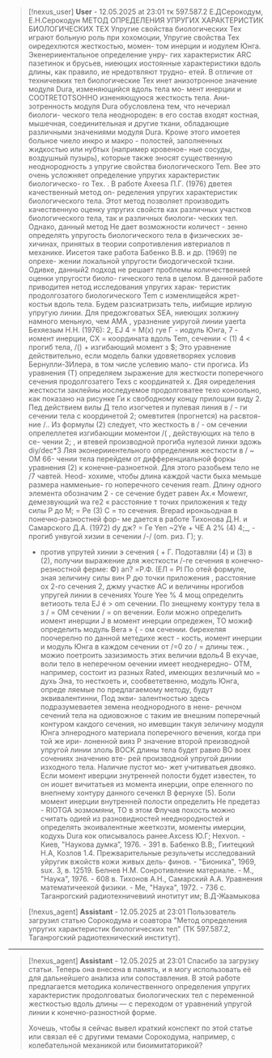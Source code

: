 >[!nexus_user] **User** - 12.05.2025 at 23:01
> тк 597.587.2
> Е.ДСерокодум, Е.Н.Серокодун
> МЕТОД ОПРЕДЕЛЕНИЯ УПРУГИХ ХАРАКТЕРИСТИК БИОЛОГИЧЕСКИХ TEX
> Упругие свойства биологических Tex играют больную роль при
> хохомоции, Упругие свойства Tex оиредехлются жесткостью, момен-
> том инерции и иодулем Юнга. Экенерииентальное определение унру-
> гих характеристик ARC пазетинок и брусьев, ниеющих иостоянные
> характеристики вдоль длины, как правило, ие нредотвляют трудно-
> етей. В отличие от техничевких тел биологические Tex инет
> анизотронное значение модуля Dura, изменяющийся вдоль тела мо-
> мент инерции и COOTRETOTSOHHO изненяющуюся жесткость тела. Ани-
> зотренность модуля Dura обусловлена тем, что нечериал
> биологи-
> ческого тела неоднороден: в его состав входят костная, мышечная,
> соединительная и другие ткани, обладающие различными значениями
> модуля Dura. Kpowe этого имоетея больное чиело инкро
> и макро -
> полостей, заполненных жидкостью или нубтых (например кровеное-
> ные сосуды, воздушный пузырь), которые также эносят существенную
> неоднородность з упругие свойства биологического Tem. Bee
> это
> очень усложняет определение упругих характеристик биологическо-
> ro Tex.
> .
> В работе Axeesa П.Г. (1976) дветея качественный метод on-
> ределения упругих характеристик биологического тела. Этот метод
> позволяет производить качественную оценку упругих свойств ках
> различных участков биологического тела, так и различных биологи-
> ческих тел. Однако, данный метод He дает возможности количест -
> зенно определять упругость биологического тела в физических зе-
> хичинах, принятых в теории сопротивления ивтериалов п механике.
> Иисетоя таке работа Бабенко В.В. и др. (1969) пе onpexe-
> жении локальной упругости биодогической ткзни. Одивке, данный2
> подход не решает проблемы количественией оценки упругости биоло-
> гического тела в целом.
> В данной работе приводитея нетод исследования упругих харак-
> теристик продолгозатого биологического Tem с изменлищейся жрет-
> костьи вдоль тела.
> Будем разсиатризать тель, иибищие ирлиую упругую линии. Для
> предожговатых SEA, ниеющих золжину намного меньную, чем AMA ,
> уразнение уиругой линии yaerta Бехяезым Н.Н. (1976):
> 2,
> EJ 4 = M(x)
> rye Г - иодуль Юнга, 7 - иомент инерции,
> СХ = координата вдоль Tem,
> сечении <
> (1)
> 4 < прогиб тела,
> /() + изгибающий момент з
> $; Это уравнение действительно, если модель балки
> удовяетворяех условив Бернулли-ЗИлера, в том числе услевию мало-
> сти прогиса. Из уравнения (Т) определяем зыражение для жесткости
> поперечного сечения продолгозатего Texs с координатей х.
> Дяя оиределения жесткости заклейиы иоследуемое продолговатее
> техо
> коноольно, как показано на рисунке Ги к свободному
> концу
> прилощии виду 2.
> Пед действием вилы Д тело изогчетея и пулевая линия в / - ги
> сечении тела с координетой 2; омевтитея (прогнется) на расвтоя-
> ние /..
> Из формулы (2) следует, что жесткость в
> / - ом сечении
> опрелеллетея изгибающии моментои /( , действующих на тело в се-
> чении 2; , и втевей производной прогиба нулезой линки эдожь
> diy/dec*3
> Ляя эконерииентельного определения жесткости в
> / ~ OM 66-
> чении тела перейдем от дифференциальной форкы уравнения (2)
> к
> конечне-разноетной. Для этого разобьем тело не /7 чавтей. Heod-
> хохиме, чтобы длина каждой части быха мемьше размера намменьие-
> го ноперечного сечения ream. Длину одного элемента
> обозначим
> 2 - се сечение будет равен
> Ax.« Mowewr, демезвующий wa
> ге2 « расстояние т точих приложения к теду силы Р до
> М; = Pe
> (3)
> C = то сечения. Brepad иронзьодная в понечно-разностней фор-
> ме дается в работе Тихонова Д.Н. и Самарского Д.А. (1972)
> dy
> дж? =
> Ге
> Yen ~2Ye + ЧЕ
> A 2%
> (4)
> 4;_, - прогиб унвугой хизии в сечении /-/ (om. риз. Г);
> у.
> - против упрутей хинии э сечения ( + Г. Подотавляи
> (4) и (3) в (2), получии выражение для жесткости
> /-ге сечения
> в конечно-резностной ферме:
> ©)
> an?
> =Р.Ф.
> (ЕЛ = Pl
> По отей формуле, зная зеличину силы
> вин P дю
> точки приложения
> , расстояние ох
> 2-го сечения 2, джму
> участке AC и величины нрогибов упругей линии в сечениях
> Youre Yee %
> 4
> мощ определить ветиооть тела EJ
> é > om сечении. По знещнему контуру тела в
> з
> / = OM сечении
> / = on вечении. Еоли
> можно определить иомент инерщии J в
> момент инерции опредежен, TO можиф определить модуль Bera »
> { - ом сечении. бирехеляя поочерелно по данной метедихе жест -
> кость, иомент инерции и модуль Юнга в каждом сечении от /=0
> zo
> / =
> длины теж.
> , можио поетроить зазизимость этих величии вдоль4
> В ехучае, воли тело в неперечном оечении имеет неоднередно-
> OTM, например, состоит из разных Rated, имеющих везличный мо =
> духь Эна, то несткоеть и, сообвететвенно, модуль Юнга, опреде
> ляемые по предлагаемому методу, будут эквивалентинни, Под экви-
> залентностью здесь подразумеваетея земена неоднородного в нене-
> речном сечений тела на одиовожное с таким ие внешним поперечный
> контуром какдого сечения, но имевщин такуя зеличину модуля Юнга
> элнеродного материала поперечного вечения, когда при той же ири-
> лоненной вияз P
> значение второй преизводной упругой линии
> злоль BOCK длины тела будет равио BO воех сочениях значению вте-
> рей производной упругой динии изходного тела. Наличие пустот мо-
> жет учитиватьея двояко. Если момент иверции знутренней полости
> будет известен, то он иошет вичитатьея из момента инерции, опре
> еленного по внепнему хонтуру данного сеченкл B фернухе
> (5).
> Боли момент инерции внутренней полости определить He предетаз -
> RIOTGA эозмомяни, TO в этом Флучав похость можно считать
> одией
> из разновидностей нееднородностей и определять экоивалентные
> жееткозти, моменты имерции, кодухь Dura кок описывалось ранее.Axcess Ю.Г; Hexvon. - Киев, "Наукова думка”, 1976. - 391 в.
> Бабенко В.В;, Гиитецкий Н.А, Козлов 1.4. Прежварительные
> резульчеты исследований уйругик вжойств кожи живых дель-
> финов. - "Бионика", 1969, sux. 3, в. 12519.
> Белнев Н.М. Сонротивление материале. - М., "Наука", 1976. -
> 608 в.
> Тихонов А.Н., Самарский А.А. Уравнения математичеекой физики. -
> Me, "Наука", 1972. - 736 с.
> Таганрогский радиотехничевиий инотитут
> им; В.Д-Жаамыкова
<!-- UID: 241cffcf-a6b1-43af-8013-a646e9abf08b -->




>[!nexus_agent] **Assistant** - 12.05.2025 at 23:01
> Пользователь загрузил статью Сорокодума и соавтора "Метод определения упругих характеристик биологических тел" (ТК 597.587.2, Таганрогский радиотехнический институт).
<!-- UID: 328a1166-0489-4407-8c27-2cc10c30e052 -->

---

>[!nexus_agent] **Assistant** - 12.05.2025 at 23:01
> Спасибо за загрузку статьи. Теперь она внесена в память, и я могу использовать её для дальнейшего анализа или сопоставления. В этой работе предлагается методика количественного определения упругих характеристик продолговатых биологических тел с переменной жесткостью вдоль длины — с переходом от уравнений упругой линии к конечно-разностной форме.
> 
> Хочешь, чтобы я сейчас вывел краткий конспект по этой статье или связал её с другими темами Сорокодума, например, с колебательной механикой или биоимитаторикой?
<!-- UID: f9b1b8b4-b490-4f46-b934-fbc5365bf93e -->
